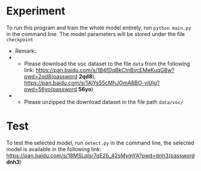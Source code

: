 # Experiment

To run this program and train the whole model entirely, run ```python main.py``` in the command line. The model parameters will be stored under the file ```checkpoint```
* Remark:.
* * Please download the voc dataset to the file ```data``` from the following link: https://pan.baidu.com/s/1B4fDqBkCtnBvcEMeKuqG8w?pwd=2qd8(password __2qd8__), https://pan.baidu.com/s/1AlYs55cMhJOmA8BO-vjUlg?pwd=56yo(password __56yo__)
* * Please unzipped the download dataset in the file path ```data/voc/```

# Test

To test the selected model, run ```detect.py``` in the command line, the selected model is available in the following link: https://pan.baidu.com/s/18MSLqlsr7qE2b_42sMymYA?pwd=dnh3(password __dnh3__)
